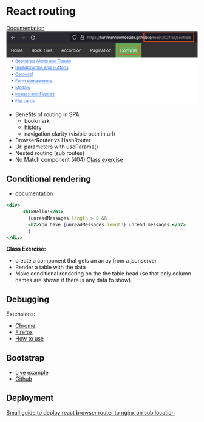 # React routing
[Documentation](https://reactrouter.com/web/guides/quick-start)
![](images/routing1.png)
- Benefits of routing in SPA
    - bookmark
    - history
    - navigation clarity (visible path in url)
- BrowserRouter vs HashRouter
- Url parameters with useParams()
- Nested routing (sub routes)
- No Match component (404)
[Class exercise](https://docs.google.com/document/d/1XhNR0wlyeIQHrm8TZslzHVtub4WltW56oCti8Kn4a4M/edit?usp=sharing)
## Conditional rendering
- [documentation](https://reactjs.org/docs/conditional-rendering.html)
```jsx
<div>
      <h1>Hello!</h1>
        {unreadMessages.length > 0 &&        
        <h2>You have {unreadMessages.length} unread messages.</h2>      
        }
</div>
```
**Class Exercise:** 
- create a component that gets an array from a jsonserver
- Render a table with the data
- Make conditional rendering on the the table head (so that only column names are shown if there is any data to show).
## Debugging
Extensions:
- [Chrome](https://chrome.google.com/webstore/detail/react-developer-tools/fmkadmapgofadopljbjfkapdkoienihi?hl=en)
- [Firefox](https://addons.mozilla.org/en-US/firefox/addon/react-devtools/)
- [How to use](https://hacks.mozilla.org/2017/07/debug-react-redux-firefox-add-ons/)

## Bootstrap
- [Live example](https://edu.bugelhartmann.dk/react2021fall/flipCards)
- [Github](https://github.com/HartmannDemoCode/react2021fall/)

## Deployment
[Small guide to deploy react browser router to nginx on sub location](deploy_react_router.md)
